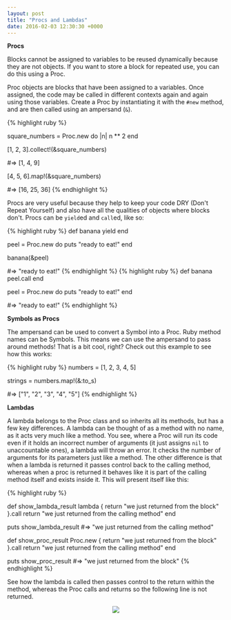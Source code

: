 ```yaml
---
layout: post
title: "Procs and Lambdas"
date: 2016-02-03 12:30:30 +0000
---
```


<strong> Procs </strong>

Blocks cannot be assigned to variables to be reused dynamically because they are not objects. If you want to store a block for repeated use, you can do this using a Proc.

Proc objects are blocks that have been assigned to a variables. Once assigned, the code may be called in different contexts again and again using those variables. Create a Proc by instantiating it with the `#new` method, and are then called using an ampersand (`&`).

{% highlight ruby %}

square_numbers = Proc.new do |n|
	n ** 2
end

[1, 2, 3].collect!(&square_numbers)

#=> [1, 4, 9]

[4, 5, 6].map!(&square_numbers)

#=> [16, 25, 36]
{% endhighlight %}

Procs are very useful because they help to keep your code DRY (Don't Repeat Yourself) and also have all the qualities of objects where blocks don't. Procs can be `yield`ed and `call`ed, like so:

{% highlight ruby %}
def banana
	yield
end

peel = Proc.new do
	puts "ready to eat!"
end

banana(&peel)

#=> "ready to eat!"
{% endhighlight %}
{% highlight ruby %}
def banana
	peel.call
end

peel = Proc.new do
	puts "ready to eat!"
end

#=> "ready to eat!"
{% endhighlight %}

<strong> Symbols as Procs </strong>

The ampersand can be used to convert a Symbol into a Proc. Ruby method names can be Symbols. This means we can use the ampersand to pass around methods! That is a bit cool, right? Check out this example to see how this works:

{% highlight ruby %}
numbers = [1, 2, 3, 4, 5]

strings = numbers.map!(&:to_s)

#=> ["1", "2", "3", "4", "5"]
{% endhighlight %}

<strong> Lambdas </strong>

A lambda belongs to the Proc class and so inherits all its methods, but has a few key differences. A lambda can be thought of as a method with no name, as it acts very much like a method. You see, where a Proc will run its code even if it holds an incorrect number of arguments (it just assigns `nil` to unaccountable ones), a lambda will throw an error. It checks the number of arguments for its parameters just like a method. The other difference is that when a lambda is returned it passes control back to the calling method, whereas when a proc is returned it behaves like it is part of the calling method itself and exists inside it. This will present itself like this:

{% highlight ruby %}

def show_lambda_result
	lambda { return "we just returned from the block" }.call
	return "we just returned from the calling method"
end

puts show_lambda_result
#=> "we just returned from the calling method"

def show_proc_result
	Proc.new { return "we just returned from the block" }.call
	return "we just returned from the calling method"
end

puts show_proc_result
#=> "we just returned from the block"
{% endhighlight %}

See how the lambda is called then passes control to the return within the method, whereas the Proc calls and returns so the following line is not returned.

<p align="center">
<img src="http://savethe80s.com/Articles/IC_awfulgenesis/DJWHOA.jpg">
</p>
